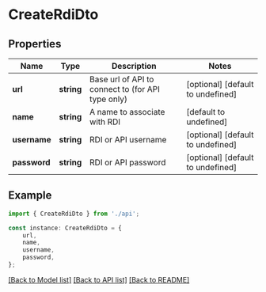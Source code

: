# CreateRdiDto


## Properties

Name | Type | Description | Notes
------------ | ------------- | ------------- | -------------
**url** | **string** | Base url of API to connect to (for API type only) | [optional] [default to undefined]
**name** | **string** | A name to associate with RDI | [default to undefined]
**username** | **string** | RDI or API username | [optional] [default to undefined]
**password** | **string** | RDI or API password | [optional] [default to undefined]

## Example

```typescript
import { CreateRdiDto } from './api';

const instance: CreateRdiDto = {
    url,
    name,
    username,
    password,
};
```

[[Back to Model list]](../README.md#documentation-for-models) [[Back to API list]](../README.md#documentation-for-api-endpoints) [[Back to README]](../README.md)
